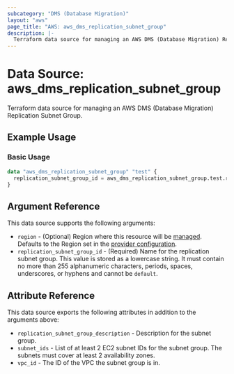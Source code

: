 ```yaml
---
subcategory: "DMS (Database Migration)"
layout: "aws"
page_title: "AWS: aws_dms_replication_subnet_group"
description: |-
  Terraform data source for managing an AWS DMS (Database Migration) Replication Subnet Group.
---
```


# Data Source: aws_dms_replication_subnet_group

Terraform data source for managing an AWS DMS (Database Migration) Replication Subnet Group.

## Example Usage

### Basic Usage

```terraform
data "aws_dms_replication_subnet_group" "test" {
  replication_subnet_group_id = aws_dms_replication_subnet_group.test.replication_subnet_group_id
}
```

## Argument Reference

This data source supports the following arguments:

* `region` - (Optional) Region where this resource will be [managed](https://docs.aws.amazon.com/general/latest/gr/rande.html#regional-endpoints). Defaults to the Region set in the [provider configuration](https://registry.terraform.io/providers/hashicorp/aws/latest/docs#aws-configuration-reference).
* `replication_subnet_group_id` - (Required) Name for the replication subnet group. This value is stored as a lowercase string. It must contain no more than 255 alphanumeric characters, periods, spaces, underscores, or hyphens and cannot be `default`.

## Attribute Reference

This data source exports the following attributes in addition to the arguments above:

* `replication_subnet_group_description` - Description for the subnet group.
* `subnet_ids` - List of at least 2 EC2 subnet IDs for the subnet group. The subnets must cover at least 2 availability zones.
* `vpc_id` - The ID of the VPC the subnet group is in.
